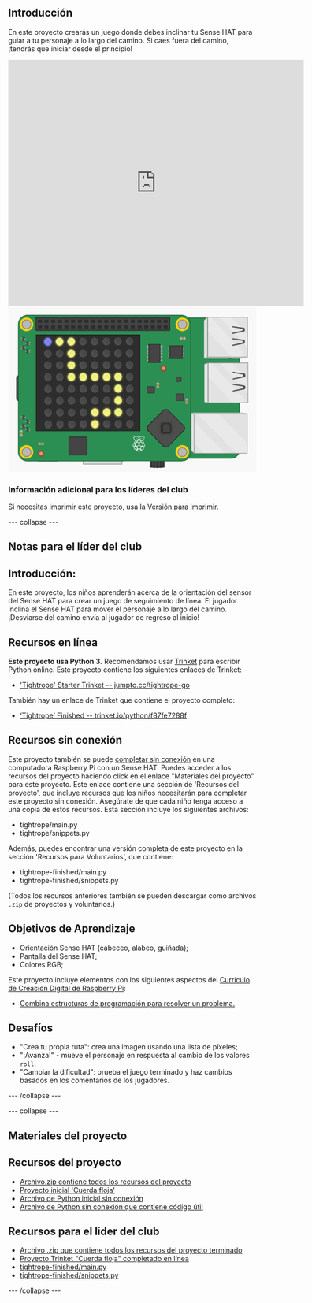 ## Introducción

En este proyecto crearás un juego donde debes inclinar tu Sense HAT para guiar a tu personaje a lo largo del camino. Si caes fuera del camino, ¡tendrás que iniciar desde el principio!

<div class="trinket">
  <iframe src="https://trinket.io/embed/python/790adaa749?outputOnly=true&start=result" width="600" height="500" frameborder="0" marginwidth="0" marginheight="0" allowfullscreen mark="crwd-mark">
</iframe> <img src="images/tightrope-final.png" />
</div>

### Información adicional para los líderes del club

Si necesitas imprimir este proyecto, usa la [Versión para imprimir](https://projects.raspberrypi.org/es-LA/projects/tightrope/print).

--- collapse ---

## Notas para el líder del club

## Introducción:

En este proyecto, los niños aprenderán acerca de la orientación del sensor del Sense HAT para crear un juego de seguimiento de línea. El jugador inclina el Sense HAT para mover el personaje a lo largo del camino. ¡Desviarse del camino envía al jugador de regreso al inicio!

## Recursos en línea

**Este proyecto usa Python 3.** Recomendamos usar [Trinket](https://trinket.io/) para escribir Python online. Este proyecto contiene los siguientes enlaces de Trinket:

* ['Tightrope' Starter Trinket -- jumpto.cc/tightrope-go](http://jumpto.cc/tightrope-go)

También hay un enlace de Trinket que contiene el proyecto completo:

* [‘Tightrope’ Finished -- trinket.io/python/f87fe7288f](https://trinket.io/python/f87fe7288f)

## Recursos sin conexión

Este proyecto también se puede [completar sin conexión](https://www.codeclubprojects.org/en-GB/resources/physical-sense-hat/) en una computadora Raspberry Pi con un Sense HAT. Puedes acceder a los recursos del proyecto haciendo click en el enlace "Materiales del proyecto" para este proyecto. Este enlace contiene una sección de 'Recursos del proyecto', que incluye recursos que los niños necesitarán para completar este proyecto sin conexión. Asegúrate de que cada niño tenga acceso a una copia de estos recursos. Esta sección incluye los siguientes archivos:

* tightrope/main.py
* tightrope/snippets.py

Además, puedes encontrar una versión completa de este proyecto en la sección 'Recursos para Voluntarios', que contiene:

* tightrope-finished/main.py
* tightrope-finished/snippets.py

(Todos los recursos anteriores también se pueden descargar como archivos `.zip` de proyectos y voluntarios.)

## Objetivos de Aprendizaje

* Orientación Sense HAT (cabeceo, alabeo, guiñada);
* Pantalla del Sense HAT;
* Colores RGB;

Este proyecto incluye elementos con los siguientes aspectos del [Currículo de Creación Digital de Raspberry Pi](http://rpf.io/curriculum):

* [Combina estructuras de programación para resolver un problema.](https://www.raspberrypi.org/curriculum/programming/builder)

## Desafíos

* "Crea tu propia ruta": crea una imagen usando una lista de píxeles;
* "¡Avanza!" - mueve el personaje en respuesta al cambio de los valores `roll`.
* "Cambiar la dificultad": prueba el juego terminado y haz cambios basados en los comentarios de los jugadores.

--- /collapse ---

--- collapse ---

## Materiales del proyecto

## Recursos del proyecto

* [Archivo.zip contiene todos los recursos del proyecto](resources/tightrope-project-resources.zip)
* [Proyecto inicial 'Cuerda floja'](http://jumpto.cc/tightrope-go)
* [Archivo de Python inicial sin conexión](resources/tightrope-main.py)
* [Archivo de Python sin conexión que contiene código útil](resources/tightrope-snippets.py)

## Recursos para el líder del club

* [Archivo .zip que contiene todos los recursos del proyecto terminado](resources/tightrope-volunteer-resources.zip)
* [Proyecto Trinket "Cuerda floja" completado en línea](https://trinket.io/python/f87fe7288f)
* [tightrope-finished/main.py](resources/tightrope-finished-main.py)
* [tightrope-finished/snippets.py](resources/tightrope-finished-snippets.py)

--- /collapse ---